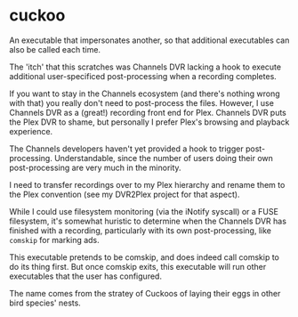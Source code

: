 # cuckoo
An executable that impersonates another, so that additional executables can also be called each time.

The 'itch' that this scratches was Channels DVR lacking a hook to execute additional user-specificed
post-processing when a recording completes.

If you want to stay in the Channels ecosystem (and there's nothing wrong with that) you really don't
need to post-process the files. However, I use Channels DVR as a (great!) recording front end for
Plex. Channels DVR puts the Plex DVR to shame, but personally I prefer Plex's browsing and playback
experience.

The Channels developers haven't yet provided a hook to trigger post-processing. Understandable,
since the number of users doing their own post-processing are very much in the minority.

I need to transfer recordings over to my Plex hierarchy and rename them to the Plex convention 
(see my DVR2Plex project for that aspect).

While I could use filesystem monitoring (via the iNotify syscall) or a FUSE filesystem, it's
somewhat huristic to determine when the Channels DVR has finished with a recording, particularly
with its own post-processing, like `comskip` for marking ads.

This executable pretends to be comskip, and does indeed call comskip to do its thing first.
But once comskip exits, this executable will run other executables that the user has configured.

The name comes from the stratey of Cuckoos of laying their eggs in other bird species' nests. 
